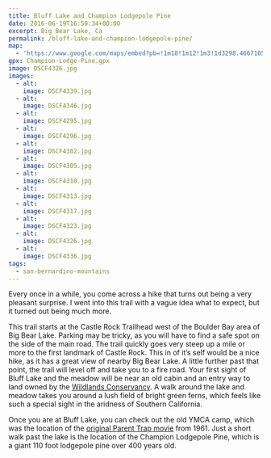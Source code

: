 ```yaml
---
title: Bluff Lake and Champion Lodgepole Pine
date: 2016-06-19T16:50:34+00:00
excerpt: Big Bear Lake, Ca
permalink: /bluff-lake-and-champion-lodgepole-pine/
map:
  - 'https://www.google.com/maps/embed?pb=!1m18!1m12!1m3!1d3298.4667105016633!2d-116.96395208483314!3d34.23663281543799!2m3!1f0!2f0!3f0!3m2!1i1024!2i768!4f13.1!3m3!1m2!1s0x80c4b23fd773b8b5%3A0x74634453cb5215bb!2sCastle+Rock+Trail!5e0!3m2!1sen!2sus!4v1466998884971'
gpx: Champion-Lodge-Pine.gpx
image: DSCF4326.jpg
images:
  - alt: 
    image: DSCF4339.jpg
  - alt: 
    image: DSCF4346.jpg
  - alt: 
    image: DSCF4295.jpg
  - alt: 
    image: DSCF4296.jpg
  - alt: 
    image: DSCF4302.jpg
  - alt: 
    image: DSCF4305.jpg
  - alt: 
    image: DSCF4310.jpg
  - alt: 
    image: DSCF4313.jpg
  - alt: 
    image: DSCF4317.jpg
  - alt: 
    image: DSCF4323.jpg
  - alt: 
    image: DSCF4326.jpg
  - alt: 
    image: DSCF4336.jpg
tags:
  - san-bernardino-mountains
---
```

Every once in a while, you come across a hike that turns out being a very pleasant surprise. I went into this trail with a vague idea what to expect, but it turned out being much more.

This trail starts at the Castle Rock Trailhead west of the Boulder Bay area of Big Bear Lake. Parking may be tricky, as you will have to find a safe spot on the side of the main road. The trail quickly goes very steep up a mile or more to the first landmark of Castle Rock. This in of it’s self would be a nice hike, as it has a great view of nearby Big Bear Lake. A little further past that point, the trail will level off and take you to a fire road. Your first sight of Bluff Lake and the meadow will be near an old cabin and an entry way to land owned by the [Wildlands Conservancy](http://www.wildlandsconservancy.org/preserve_blufflake.html). A walk around the lake and meadow takes you around a lush field of bright green ferns, which feels like such a special sight in the aridness of Southern California.

Once you are at Bluff Lake, you can check out the old YMCA camp, which was the location of the [original Parent Trap movie](https://en.wikipedia.org/wiki/The_Parent_Trap_(1961_film)) from 1961. Just a short walk past the lake is the location of the Champion Lodgepole Pine, which is a giant 110 foot lodgepole pine over 400 years old.



